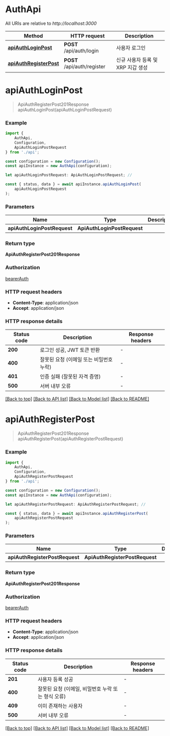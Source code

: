 # AuthApi

All URIs are relative to *http://localhost:3000*

|Method | HTTP request | Description|
|------------- | ------------- | -------------|
|[**apiAuthLoginPost**](#apiauthloginpost) | **POST** /api/auth/login | 사용자 로그인|
|[**apiAuthRegisterPost**](#apiauthregisterpost) | **POST** /api/auth/register | 신규 사용자 등록 및 XRP 지갑 생성|

# **apiAuthLoginPost**
> ApiAuthRegisterPost201Response apiAuthLoginPost(apiAuthLoginPostRequest)


### Example

```typescript
import {
    AuthApi,
    Configuration,
    ApiAuthLoginPostRequest
} from './api';

const configuration = new Configuration();
const apiInstance = new AuthApi(configuration);

let apiAuthLoginPostRequest: ApiAuthLoginPostRequest; //

const { status, data } = await apiInstance.apiAuthLoginPost(
    apiAuthLoginPostRequest
);
```

### Parameters

|Name | Type | Description  | Notes|
|------------- | ------------- | ------------- | -------------|
| **apiAuthLoginPostRequest** | **ApiAuthLoginPostRequest**|  | |


### Return type

**ApiAuthRegisterPost201Response**

### Authorization

[bearerAuth](../README.md#bearerAuth)

### HTTP request headers

 - **Content-Type**: application/json
 - **Accept**: application/json


### HTTP response details
| Status code | Description | Response headers |
|-------------|-------------|------------------|
|**200** | 로그인 성공, JWT 토큰 반환 |  -  |
|**400** | 잘못된 요청 (이메일 또는 비밀번호 누락) |  -  |
|**401** | 인증 실패 (잘못된 자격 증명) |  -  |
|**500** | 서버 내부 오류 |  -  |

[[Back to top]](#) [[Back to API list]](../README.md#documentation-for-api-endpoints) [[Back to Model list]](../README.md#documentation-for-models) [[Back to README]](../README.md)

# **apiAuthRegisterPost**
> ApiAuthRegisterPost201Response apiAuthRegisterPost(apiAuthRegisterPostRequest)


### Example

```typescript
import {
    AuthApi,
    Configuration,
    ApiAuthRegisterPostRequest
} from './api';

const configuration = new Configuration();
const apiInstance = new AuthApi(configuration);

let apiAuthRegisterPostRequest: ApiAuthRegisterPostRequest; //

const { status, data } = await apiInstance.apiAuthRegisterPost(
    apiAuthRegisterPostRequest
);
```

### Parameters

|Name | Type | Description  | Notes|
|------------- | ------------- | ------------- | -------------|
| **apiAuthRegisterPostRequest** | **ApiAuthRegisterPostRequest**|  | |


### Return type

**ApiAuthRegisterPost201Response**

### Authorization

[bearerAuth](../README.md#bearerAuth)

### HTTP request headers

 - **Content-Type**: application/json
 - **Accept**: application/json


### HTTP response details
| Status code | Description | Response headers |
|-------------|-------------|------------------|
|**201** | 사용자 등록 성공 |  -  |
|**400** | 잘못된 요청 (이메일, 비밀번호 누락 또는 형식 오류) |  -  |
|**409** | 이미 존재하는 사용자 |  -  |
|**500** | 서버 내부 오류 |  -  |

[[Back to top]](#) [[Back to API list]](../README.md#documentation-for-api-endpoints) [[Back to Model list]](../README.md#documentation-for-models) [[Back to README]](../README.md)

